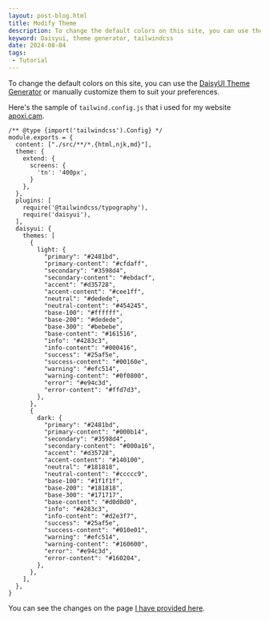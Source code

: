 ```yaml
---
layout: post-blog.html
title: Modify Theme
description: To change the default colors on this site, you can use the DaisyUI Theme Generator or manually customize them to suit your preferences.
keyword: Daisyui, theme generator, tailwindcss
date: 2024-08-04
tags:
 - Tutorial
---
```


To change the default colors on this site, you can use the [DaisyUI Theme Generator](https://daisyui.com/theme-generator/) or manually customize them to suit your preferences.

Here's the sample of `tailwind.config.js` that i used for my website [apoxi.cam](https://apoxi.cam).
```
/** @type {import('tailwindcss').Config} */
module.exports = {
  content: ["./src/**/*.{html,njk,md}"],
  theme: {
    extend: {
      screens: {
        'tn': '400px',
      }
    },
  },
  plugins: [
    require('@tailwindcss/typography'),
    require('daisyui'),
  ],
  daisyui: {
    themes: [
      {
        light: {
          "primary": "#2481bd",
          "primary-content": "#cfdaff",
          "secondary": "#3598d4",
          "secondary-content": "#ebdacf",
          "accent": "#d35728",
          "accent-content": "#cee1ff",
          "neutral": "#dedede",
          "neutral-content": "#454245",
          "base-100": "#ffffff",
          "base-200": "#dedede",
          "base-300": "#bebebe",
          "base-content": "#161516",
          "info": "#4283c3",
          "info-content": "#000416",
          "success": "#25af5e",
          "success-content": "#00160e",
          "warning": "#efc514",
          "warning-content": "#0f0800",
          "error": "#e94c3d",
          "error-content": "#ffd7d3",
        },
      },
      {
        dark: {
          "primary": "#2481bd",
          "primary-content": "#000b14",
          "secondary": "#3598d4",
          "secondary-content": "#000a16",
          "accent": "#d35728",
          "accent-content": "#140100",
          "neutral": "#181818",
          "neutral-content": "#ccccc9",
          "base-100": "#1f1f1f",
          "base-200": "#181818",
          "base-300": "#171717",
          "base-content": "#d0d0d0",
          "info": "#4283c3",
          "info-content": "#d2e3f7",
          "success": "#25af5e",
          "success-content": "#010e01",
          "warning": "#efc514",
          "warning-content": "#160600",
          "error": "#e94c3d",
          "error-content": "#160204",
        },
      },
    ],
  },
}
```

You can see the changes on the page [I have provided here](/theme.html).